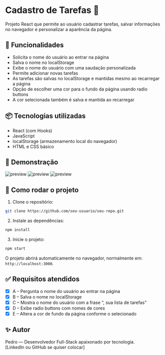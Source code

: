 # Cadastro de Tarefas 📝

Projeto React que permite ao usuário cadastrar tarefas, salvar informações no navegador e personalizar a aparência da página.

## 🚀 Funcionalidades

- Solicita o nome do usuário ao entrar na página
- Salva o nome no localStorage
- Exibe o nome do usuário com uma saudação personalizada
- Permite adicionar novas tarefas
- As tarefas são salvas no localStorage e mantidas mesmo ao recarregar a página
- Opção de escolher uma cor para o fundo da página usando radio buttons
- A cor selecionada também é salva e mantida ao recarregar

## 📦 Tecnologias utilizadas

- React (com Hooks)
- JavaScript
- localStorage (armazenamento local do navegador)
- HTML e CSS básico

## 📸 Demonstração

![preview](https://imgur.com/Yuymcef.png)
![preview](https://imgur.com/mWdB8Uz.png) 
![preview](https://imgur.com/XYUFWxg.png) 

## 📁 Como rodar o projeto

1. Clone o repositório:

```bash
git clone https://github.com/seu-usuario/seu-repo.git
```

2. Instale as dependências:

```bash
npm install
```

3. Inicie o projeto:

```bash
npm start
```

O projeto abrirá automaticamente no navegador, normalmente em: `http://localhost:3000`.

## ✅ Requisitos atendidos

- [x] A – Pergunta o nome do usuário ao entrar na página
- [x] B – Salva o nome no localStorage
- [x] C – Mostra o nome do usuário com a frase “, sua lista de tarefas”
- [x] D – Exibe radio buttons com nomes de cores
- [x] E – Altera a cor de fundo da página conforme o selecionado

## ✨ Autor

Pedro — Desenvolvedor Full-Stack apaixonado por tecnologia.  
[LinkedIn ou GitHub se quiser colocar]
